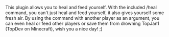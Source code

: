  This plugin allows you to heal and feed yourself. 
 With the included /heal command, you can't just heal and feed yourself, it also gives yourself some fresh air. 
 By using the command with another player as an argument, you can even heal or feed other players or save them from drowning
 TopJan1 (TopDev on Minecraft), wish you a nice day! ;)
